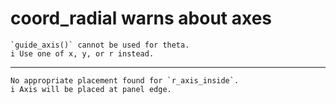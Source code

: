 # coord_radial warns about axes

    `guide_axis()` cannot be used for theta.
    i Use one of x, y, or r instead.

---

    No appropriate placement found for `r_axis_inside`.
    i Axis will be placed at panel edge.

